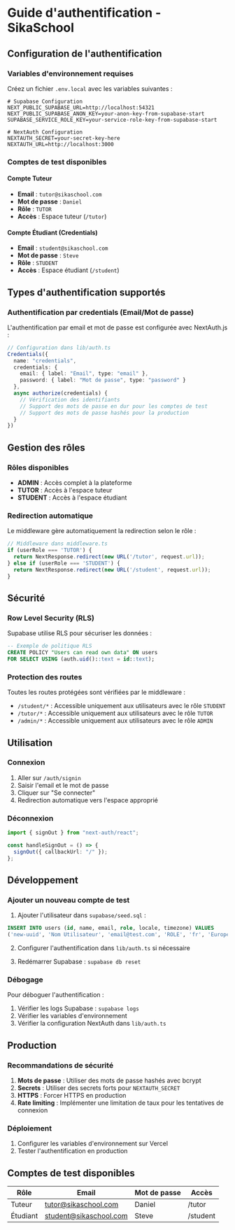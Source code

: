 # Guide d'authentification - SikaSchool

## Configuration de l'authentification

### Variables d'environnement requises

Créez un fichier `.env.local` avec les variables suivantes :

```env
# Supabase Configuration
NEXT_PUBLIC_SUPABASE_URL=http://localhost:54321
NEXT_PUBLIC_SUPABASE_ANON_KEY=your-anon-key-from-supabase-start
SUPABASE_SERVICE_ROLE_KEY=your-service-role-key-from-supabase-start

# NextAuth Configuration
NEXTAUTH_SECRET=your-secret-key-here
NEXTAUTH_URL=http://localhost:3000

```

### Comptes de test disponibles

#### Compte Tuteur
- **Email** : `tutor@sikaschool.com`
- **Mot de passe** : `Daniel`
- **Rôle** : `TUTOR`
- **Accès** : Espace tuteur (`/tutor`)

#### Compte Étudiant (Credentials)
- **Email** : `student@sikaschool.com`
- **Mot de passe** : `Steve`
- **Rôle** : `STUDENT`
- **Accès** : Espace étudiant (`/student`)


## Types d'authentification supportés

### Authentification par credentials (Email/Mot de passe)

L'authentification par email et mot de passe est configurée avec NextAuth.js :

```typescript
// Configuration dans lib/auth.ts
Credentials({
  name: "credentials",
  credentials: {
    email: { label: "Email", type: "email" },
    password: { label: "Mot de passe", type: "password" }
  },
  async authorize(credentials) {
    // Vérification des identifiants
    // Support des mots de passe en dur pour les comptes de test
    // Support des mots de passe hashés pour la production
  }
})
```

## Gestion des rôles

### Rôles disponibles
- **ADMIN** : Accès complet à la plateforme
- **TUTOR** : Accès à l'espace tuteur
- **STUDENT** : Accès à l'espace étudiant

### Redirection automatique

Le middleware gère automatiquement la redirection selon le rôle :

```typescript
// Middleware dans middleware.ts
if (userRole === 'TUTOR') {
  return NextResponse.redirect(new URL('/tutor', request.url));
} else if (userRole === 'STUDENT') {
  return NextResponse.redirect(new URL('/student', request.url));
}
```

## Sécurité

### Row Level Security (RLS)

Supabase utilise RLS pour sécuriser les données :

```sql
-- Exemple de politique RLS
CREATE POLICY "Users can read own data" ON users 
FOR SELECT USING (auth.uid()::text = id::text);
```

### Protection des routes

Toutes les routes protégées sont vérifiées par le middleware :

- `/student/*` : Accessible uniquement aux utilisateurs avec le rôle `STUDENT`
- `/tutor/*` : Accessible uniquement aux utilisateurs avec le rôle `TUTOR`
- `/admin/*` : Accessible uniquement aux utilisateurs avec le rôle `ADMIN`

## Utilisation

### Connexion

1. Aller sur `/auth/signin`
2. Saisir l'email et le mot de passe
3. Cliquer sur "Se connecter"
4. Redirection automatique vers l'espace approprié

### Déconnexion

```typescript
import { signOut } from "next-auth/react";

const handleSignOut = () => {
  signOut({ callbackUrl: "/" });
};
```

## Développement

### Ajouter un nouveau compte de test

1. Ajouter l'utilisateur dans `supabase/seed.sql` :

```sql
INSERT INTO users (id, name, email, role, locale, timezone) VALUES
('new-uuid', 'Nom Utilisateur', 'email@test.com', 'ROLE', 'fr', 'Europe/Paris');
```

2. Configurer l'authentification dans `lib/auth.ts` si nécessaire

3. Redémarrer Supabase : `supabase db reset`

### Débogage

Pour déboguer l'authentification :

1. Vérifier les logs Supabase : `supabase logs`
2. Vérifier les variables d'environnement
3. Vérifier la configuration NextAuth dans `lib/auth.ts`

## Production

### Recommandations de sécurité

1. **Mots de passe** : Utiliser des mots de passe hashés avec bcrypt
2. **Secrets** : Utiliser des secrets forts pour `NEXTAUTH_SECRET`
3. **HTTPS** : Forcer HTTPS en production
4. **Rate limiting** : Implémenter une limitation de taux pour les tentatives de connexion

### Déploiement

1. Configurer les variables d'environnement sur Vercel
2. Tester l'authentification en production

## Comptes de test disponibles

| Rôle | Email | Mot de passe | Accès |
|------|-------|--------------|-------|
| Tuteur | tutor@sikaschool.com | Daniel | /tutor |
| Étudiant | student@sikaschool.com | Steve | /student |
